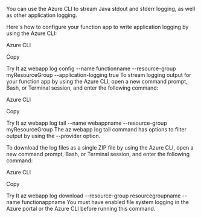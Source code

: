 You can use the Azure CLI to stream Java stdout and stderr logging, as well as other application logging.

Here's how to configure your function app to write application logging by using the Azure CLI:

Azure CLI

Copy

Try It
az webapp log config --name functionname --resource-group myResourceGroup --application-logging true
To stream logging output for your function app by using the Azure CLI, open a new command prompt, Bash, or Terminal session, and enter the following command:

Azure CLI

Copy

Try It
az webapp log tail --name webappname --resource-group myResourceGroup
The az webapp log tail command has options to filter output by using the --provider option.

To download the log files as a single ZIP file by using the Azure CLI, open a new command prompt, Bash, or Terminal session, and enter the following command:

Azure CLI

Copy

Try It
az webapp log download --resource-group resourcegroupname --name functionappname
You must have enabled file system logging in the Azure portal or the Azure CLI before running this command.